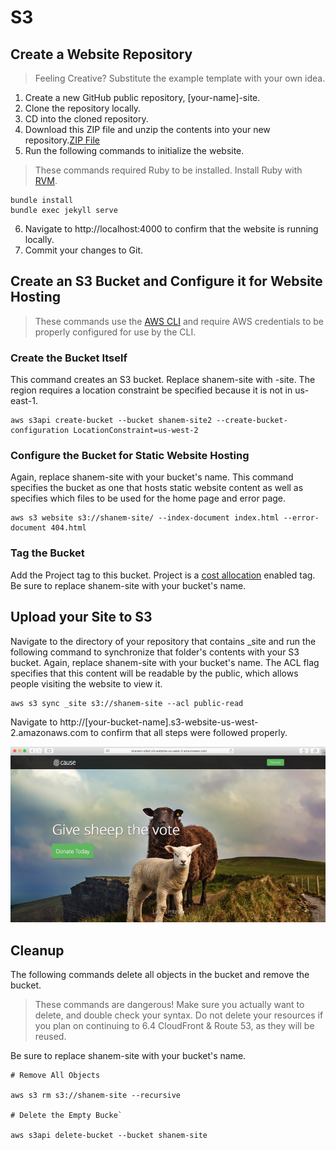 # S3 

## Create a Website Repository

>Feeling Creative? Substitute the example template with your own idea.

1. Create a new GitHub public repository, [your-name]-site.
2. Clone the repository locally.
3. CD into the cloned repository.
4. Download this ZIP file and unzip the contents into your new repository.[ZIP File](https://github.com/CloudCannon/cause-jekyll-template/archive/master.zip)
5. Run the following commands to initialize the website.

>These commands required Ruby to be installed. Install Ruby with [RVM](https://rvm.io/).

```
bundle install
bundle exec jekyll serve
```

6. Navigate to http://localhost:4000 to confirm that the website is running locally.
7. Commit your changes to Git.

## Create an S3 Bucket and Configure it for Website Hosting

>These commands use the [AWS CLI](https://aws.amazon.com/cli/) and require AWS credentials to be properly configured for use by the CLI.

### Create the Bucket Itself

This command creates an S3 bucket. Replace shanem-site with <your-name>-site. The region requires a location constraint be specified because it is not in us-east-1.

```
aws s3api create-bucket --bucket shanem-site2 --create-bucket-configuration LocationConstraint=us-west-2
```

### Configure the Bucket for Static Website Hosting

Again, replace shanem-site with your bucket's name. This command specifies the bucket as one that hosts static website content as well as specifies which files to be used for the home page and error page.

```
aws s3 website s3://shanem-site/ --index-document index.html --error-document 404.html
```

### Tag the Bucket

Add the Project tag to this bucket. Project is a [cost allocation](http://docs.aws.amazon.com/awsaccountbilling/latest/aboutv2/cost-alloc-tags.html) enabled tag. Be sure to replace shanem-site with your bucket's name.

## Upload your Site to S3

Navigate to the directory of your repository that contains _site and run the following command to synchronize that folder's contents with your S3 bucket. Again, replace shanem-site with your bucket's name. The ACL flag specifies that this content will be readable by the public, which allows people visiting the website to view it.

```
aws s3 sync _site s3://shanem-site --acl public-read
```

Navigate to http://[your-bucket-name].s3-website-us-west-2.amazonaws.com to confirm that all steps were followed properly.

<center>

  ![](../img/s3.png)

</center>

## Cleanup

The following commands delete all objects in the bucket and remove the bucket.

>These commands are dangerous! Make sure you actually want to delete, and double check your syntax.
> Do not delete your resources if you plan on continuing to 6.4 CloudFront & Route 53, as they will be reused.

Be sure to replace shanem-site with your bucket's name.

```
# Remove All Objects

aws s3 rm s3://shanem-site --recursive

# Delete the Empty Bucke`

aws s3api delete-bucket --bucket shanem-site
```


